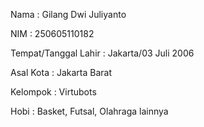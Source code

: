 Nama : Gilang Dwi Juliyanto

NIM : 250605110182

Tempat/Tanggal Lahir : Jakarta/03 Juli 2006

Asal Kota : Jakarta Barat

Kelompok : Virtubots

Hobi : Basket, Futsal, Olahraga lainnya
